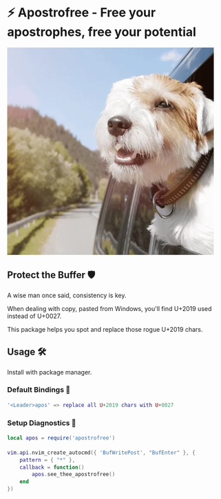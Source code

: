 # ⚡️ Apostrofree - Free your apostrophes, free your potential 

![](https://github.com/tjmblake/apostrofree/blob/main/freedom-dog.webp)

## Protect the Buffer 🛡️

A wise man once said, consistency is key.

When dealing with copy, pasted from Windows, you'll find U+2019 used 
instead of U+0027. 

This package helps you spot and replace those rogue U+2019 chars.

## Usage 🛠️

Install with package manager. 

### Default Bindings 🔑

```lua
'<Leader>apos' => replace all U+2019 chars with U+0027
```

### Setup Diagnostics 📡

```lua
local apos = require('apostrofree')

vim.api.nvim_create_autocmd({ 'BufWritePost', "BufEnter" }, {
	pattern = { "*" },
	callback = function()
		apos.see_thee_apostrofree()
	end
})
```
